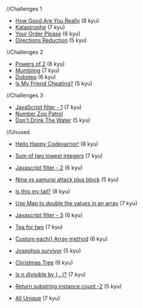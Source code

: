 //Challenges 1
- [How Good Are You Really](http://www.codewars.com/kata/how-good-are-you-really) (8 kyu)
- [Katastrophe](http://www.codewars.com/kata/katastrophe) (7 kyu)
- [Your Order Please](http://www.codewars.com/kata/your-order-please) (6 kyu)
- [Directions Reduction](http://www.codewars.com/kata/directions-reduction) (5 kyu)

//Challenges 2
- [Powers of 2](http://www.codewars.com/kata/powers-of-2) (8 kyu)
- [Mumbling](http://www.codewars.com/kata/mumbling) (7 kyu)
- [Dubstep](http://www.codewars.com/kata/dubstep) (6 kyu)
- [Is My Friend Cheating?](http://www.codewars.com/kata/is-my-friend-cheating) (5 kyu)

//Challenges 3
- [JavaScript filter - 1](http://www.codewars.com/kata/javascript-filter-1/train/javascript) (7 kyu)
- [Number Zoo Patrol](http://www.codewars.com/kata/number-zoo-patrol)
- [Don't Drink The Water](http://www.codewars.com/kata/dont-drink-the-water) (5 kyu)

//Unused
- [Hello Happy Codevarrior!](http://www.codewars.com/kata/hello-happy-codevarrior) (8 kyu)
- [Sum of two lowest integers](http://www.codewars.com/kata/sum-of-two-lowest-integers) (7 kyu)
- [Javascript filter - 2](http://www.codewars.com/kata/javascript-filter-2/train/javascript) (6 kyu)
- [Nina vs samurai attack plus block](http://www.codewars.com/kata/ninja-vs-samurai-attack-plus-block) (5 kyu)

- [Is this my tail?](http://www.codewars.com/kata/is-this-my-tail/train/javascript) (8 kyu)
- [Use Map to double the values in an array](http://www.codewars.com/kata/use-map-to-double-the-values-in-an-array) (7 kyu)
- [Javascript filter - 3](http://www.codewars.com/kata/javascript-filter-3/train/javascript) (6 kyu)

- [Tea for two](http://www.codewars.com/kata/tea-for-two) (7 kyu)
- [Custom each() Array method](http://www.codewars.com/kata/custom-each-array-method) (6 kyu)
- [Josephus survivor](http://www.codewars.com/kata/josephus-survivor) (5 kyu)

- [Christmas Tree](http://www.codewars.com/kata/christmas-tree) (6 kyu)
- [Is n divisible by (...)?](http://www.codewars.com/kata/is-n-divisible-by-dot-dot-dot) (7 kyu)

- [Return substring instance count -2](http://www.codewars.com/kata/return-substring-instance-count-2) (5 kyu)

- [All Unique](http://www.codewars.com/kata/all-unique) (7 kyu)


